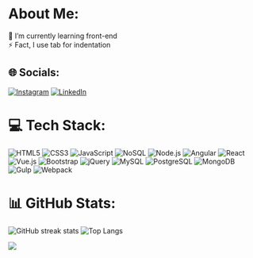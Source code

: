 # About Me:
🌱 I’m currently learning front-end<br>
⚡ Fact, I use tab for indentation


## 🌐 Socials:
[![Instagram](https://img.shields.io/badge/Instagram-%23E4405F.svg?logo=Instagram&logoColor=white)](https://instagram.com/by.sedd) [![LinkedIn](https://img.shields.io/badge/LinkedIn-%230077B5.svg?logo=linkedin&logoColor=white)](https://linkedin.com/in/felippe-menezes-615436237)

# 💻 Tech Stack:
![HTML5](https://img.shields.io/badge/HTML5-E34F26?style=flat&logo=html5&logoColor=white) ![CSS3](https://img.shields.io/badge/CSS3-1572B6?style=flat&logo=css3&logoColor=white) ![JavaScript](https://img.shields.io/badge/JavaScript-F7DF1E?style=flat&logo=javascript&logoColor=black) ![NoSQL](https://img.shields.io/badge/NoSQL-4DB33D?style=flat&logo=mongodb&logoColor=white) ![Node.js](https://img.shields.io/badge/Node.js-43853D?style=flat&logo=node.js&logoColor=white) ![Angular](https://img.shields.io/badge/Angular-DD0031?style=flat&logo=angular&logoColor=white) ![React](https://img.shields.io/badge/React-61DAFB?style=flat&logo=react&logoColor=black) ![Vue.js](https://img.shields.io/badge/Vue.js-4FC08D?style=flat&logo=vue.js&logoColor=white) ![Bootstrap](https://img.shields.io/badge/Bootstrap-563D7C?style=flat&logo=bootstrap&logoColor=white) ![jQuery](https://img.shields.io/badge/jQuery-0769AD?style=flat&logo=jquery&logoColor=white) ![MySQL](https://img.shields.io/badge/MySQL-4479A1?style=flat&logo=mysql&logoColor=white) ![PostgreSQL](https://img.shields.io/badge/PostgreSQL-336791?style=flat&logo=postgresql&logoColor=white) ![MongoDB](https://img.shields.io/badge/MongoDB-47A248?style=flat&logo=mongodb&logoColor=white) ![Gulp](https://img.shields.io/badge/Gulp-CF4647?style=flat&logo=gulp&logoColor=white) ![Webpack](https://img.shields.io/badge/Webpack-8DD6F9?style=flat&logo=webpack&logoColor=black)

# 📊 GitHub Stats:
![GitHub streak stats](https://github-readme-streak-stats.herokuapp.com/?user=l0p0v&theme=algolia&hide_border=true)
![Top Langs](https://github-readme-stats.vercel.app/api/top-langs/?username=l0p0v&theme=algolia&hide_border=true&include_all_commits=true&count_private=false&layout=compact)

<!-- footer -->
[![](https://visitcount.itsvg.in/api?id=l0p0v&icon=0&color=12)](https://visitcount.itsvg.in)

<!-- Proudly created with GPRM ( https://gprm.itsvg.in ) -->
